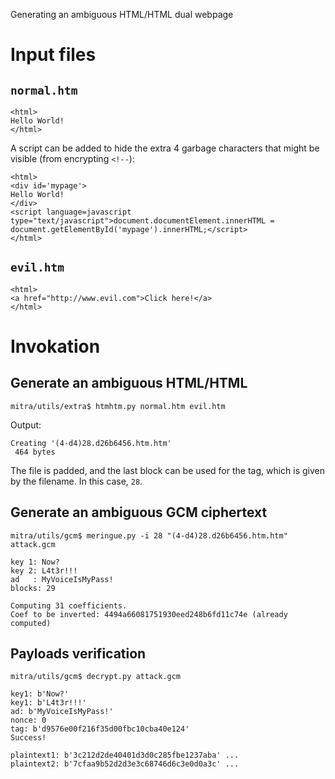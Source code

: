 Generating an ambiguous HTML/HTML dual webpage

# Input files

## `normal.htm`

```
<html>
Hello World!
</html>
```

A script can be added to hide the extra 4 garbage characters that might be visible (from encrypting `<!--`):
```
<html>
<div id='mypage'>
Hello World!
</div>
<script language=javascript type="text/javascript">document.documentElement.innerHTML = document.getElementById('mypage').innerHTML;</script>
</html>
```

## `evil.htm`

```
<html>
<a href="http://www.evil.com">Click here!</a>
</html>
```

# Invokation

## Generate an ambiguous HTML/HTML

```
mitra/utils/extra$ htmhtm.py normal.htm evil.htm
```

Output: 
```
Creating '(4-d4)28.d26b6456.htm.htm'
 464 bytes
```

The file is padded, and the last block can be used for the tag, which is given by the filename. In this case, `28`.


## Generate an ambiguous GCM ciphertext

```
mitra/utils/gcm$ meringue.py -i 28 "(4-d4)28.d26b6456.htm.htm" attack.gcm
```

```
key 1: Now?
key 2: L4t3r!!!
ad   : MyVoiceIsMyPass!
blocks: 29

Computing 31 coefficients.
Coef to be inverted: 4494a66081751930eed248b6fd11c74e (already computed)
```

## Payloads verification

```
mitra/utils/gcm$ decrypt.py attack.gcm
```

```
key1: b'Now?'
key1: b'L4t3r!!!'
ad: b'MyVoiceIsMyPass!'
nonce: 0
tag: b'd9576e00f216f35d00fbc10cba40e124'
Success!

plaintext1: b'3c212d2de40401d3d0c285fbe1237aba' ...
plaintext2: b'7cfaa9b52d2d3e3c68746d6c3e0d0a3c' ...
```
